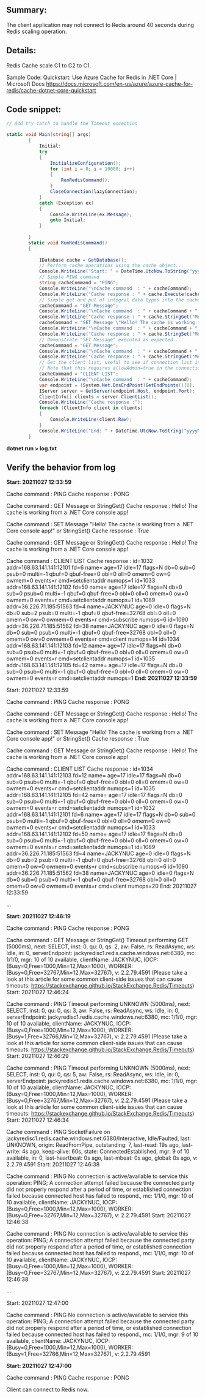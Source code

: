 ## Summary:

The client application may not connect to Redis around 40 seconds during Redis scaling operation.

## Details:

Redis Cache scale C1 to C2 to C1.

Sample Code: Quickstart: Use Azure Cache for Redis in .NET Core | Microsoft Docs
https://docs.microsoft.com/en-us/azure/azure-cache-for-redis/cache-dotnet-core-quickstart

## Code snippet:

``` C#
// Add try catch to handle the Timeout exception

static void Main(string[] args)
        {
            Initial:
            try
            {
                InitializeConfiguration();
                for (int i = 0; i < 10000; i++)
                {
                    RunRedisCommand();
                }
                CloseConnection(lazyConnection);           
            }
            catch (Exception ex)
            {
                Console.WriteLine(ex.Message);
                goto Initial;
            }            
            
        }
        static void RunRedisCommand()
        {
            
            IDatabase cache = GetDatabase();
            // Perform cache operations using the cache object...
            Console.WriteLine("Start: " + DateTime.UtcNow.ToString("yyyyMMdd HH:mm:ss"));
            // Simple PING command
            string cacheCommand = "PING";
            Console.WriteLine("\nCache command  : " + cacheCommand);
            Console.WriteLine("Cache response : " + cache.Execute(cacheCommand).ToString());
            // Simple get and put of integral data types into the cache
            cacheCommand = "GET Message";
            Console.WriteLine("\nCache command  : " + cacheCommand + " or StringGet()");
            Console.WriteLine("Cache response : " + cache.StringGet("Message").ToString());
            cacheCommand = "SET Message \"Hello! The cache is working from a .NET Core console app!\"";
            Console.WriteLine("\nCache command  : " + cacheCommand + " or StringSet()");
            Console.WriteLine("Cache response : " + cache.StringSet("Message", "Hello! The cache is working from a .NET Core console app!").ToString());
            // Demonstrate "SET Message" executed as expected...
            cacheCommand = "GET Message";
            Console.WriteLine("\nCache command  : " + cacheCommand + " or StringGet()");
            Console.WriteLine("Cache response : " + cache.StringGet("Message").ToString());
            // Get the client list, useful to see if connection list is growing...
            // Note that this requires allowAdmin=true in the connection string
            cacheCommand = "CLIENT LIST";
            Console.WriteLine("\nCache command  : " + cacheCommand);
            var endpoint = (System.Net.DnsEndPoint)GetEndPoints()[0];
            IServer server = GetServer(endpoint.Host, endpoint.Port);
            ClientInfo[] clients = server.ClientList();
            Console.WriteLine("Cache response :");
            foreach (ClientInfo client in clients)
            {
                Console.WriteLine(client.Raw);
            }
            Console.WriteLine("End: " + DateTime.UtcNow.ToString("yyyyMMdd HH:mm:ss"));
        }
```


**dotnet run > log.txt**

## Verify the behavior from log

**Start: 20211027 12:33:59**

Cache command  : PING
Cache response : PONG

Cache command  : GET Message or StringGet()
Cache response : Hello! The cache is working from a .NET Core console app!

Cache command  : SET Message "Hello! The cache is working from a .NET Core console app!" or StringSet()
Cache response : True

Cache command  : GET Message or StringGet()
Cache response : Hello! The cache is working from a .NET Core console app!

Cache command  : CLIENT LIST
Cache response :
id=1032 addr=168.63.141.141:12101 fd=6 name= age=17 idle=17 flags=N db=0 sub=0 psub=0 multi=-1 qbuf=0 qbuf-free=0 obl=0 oll=0 omem=0 ow=0 owmem=0 events=r cmd=setclientaddr numops=1
id=1033 addr=168.63.141.141:12102 fd=50 name= age=17 idle=17 flags=N db=0 sub=0 psub=0 multi=-1 qbuf=0 qbuf-free=0 obl=0 oll=0 omem=0 ow=0 owmem=0 events=r cmd=setclientaddr numops=1
id=1089 addr=36.226.71.185:51563 fd=4 name=JACKYNUC age=0 idle=0 flags=N db=0 sub=2 psub=0 multi=-1 qbuf=0 qbuf-free=32768 obl=0 oll=0 omem=0 ow=0 owmem=0 events=r cmd=subscribe numops=6
id=1090 addr=36.226.71.185:51562 fd=38 name=JACKYNUC age=0 idle=0 flags=N db=0 sub=0 psub=0 multi=-1 qbuf=0 qbuf-free=32768 obl=0 oll=0 omem=0 ow=0 owmem=0 events=r cmd=client numops=14
id=1034 addr=168.63.141.141:12103 fd=12 name= age=17 idle=17 flags=N db=0 sub=0 psub=0 multi=-1 qbuf=0 qbuf-free=0 obl=0 oll=0 omem=0 ow=0 owmem=0 events=r cmd=setclientaddr numops=1
id=1035 addr=168.63.141.141:12105 fd=42 name= age=17 idle=17 flags=N db=0 sub=0 psub=0 multi=-1 qbuf=0 qbuf-free=0 obl=0 oll=0 omem=0 ow=0 owmem=0 events=r cmd=setclientaddr numops=1
**End: 20211027 12:33:59**

Start: 20211027 12:33:59

Cache command  : PING
Cache response : PONG

Cache command  : GET Message or StringGet()
Cache response : Hello! The cache is working from a .NET Core console app!

Cache command  : SET Message "Hello! The cache is working from a .NET Core console app!" or StringSet()
Cache response : True

Cache command  : GET Message or StringGet()
Cache response : Hello! The cache is working from a .NET Core console app!

Cache command  : CLIENT LIST
Cache response :
id=1034 addr=168.63.141.141:12103 fd=12 name= age=17 idle=17 flags=N db=0 sub=0 psub=0 multi=-1 qbuf=0 qbuf-free=0 obl=0 oll=0 omem=0 ow=0 owmem=0 events=r cmd=setclientaddr numops=1
id=1035 addr=168.63.141.141:12105 fd=42 name= age=17 idle=17 flags=N db=0 sub=0 psub=0 multi=-1 qbuf=0 qbuf-free=0 obl=0 oll=0 omem=0 ow=0 owmem=0 events=r cmd=setclientaddr numops=1
id=1032 addr=168.63.141.141:12101 fd=6 name= age=17 idle=17 flags=N db=0 sub=0 psub=0 multi=-1 qbuf=0 qbuf-free=0 obl=0 oll=0 omem=0 ow=0 owmem=0 events=r cmd=setclientaddr numops=1
id=1033 addr=168.63.141.141:12102 fd=50 name= age=17 idle=17 flags=N db=0 sub=0 psub=0 multi=-1 qbuf=0 qbuf-free=0 obl=0 oll=0 omem=0 ow=0 owmem=0 events=r cmd=setclientaddr numops=1
id=1089 addr=36.226.71.185:51563 fd=4 name=JACKYNUC age=0 idle=0 flags=N db=0 sub=2 psub=0 multi=-1 qbuf=0 qbuf-free=32768 obl=0 oll=0 omem=0 ow=0 owmem=0 events=r cmd=subscribe numops=6
id=1090 addr=36.226.71.185:51562 fd=38 name=JACKYNUC age=0 idle=0 flags=N db=0 sub=0 psub=0 multi=-1 qbuf=0 qbuf-free=32768 obl=0 oll=0 omem=0 ow=0 owmem=0 events=r cmd=client numops=20
End: 20211027 12:33:59

…

**Start: 20211027 12:46:19**

Cache command  : PING
Cache response : PONG

Cache command  : GET Message or StringGet()
Timeout performing GET (5000ms), next: SELECT, inst: 0, qu: 0, qs: 2, aw: False, rs: ReadAsync, ws: Idle, in: 0, serverEndpoint: jackyredisc1.redis.cache.windows.net:6380, mc: 1/1/0, mgr: 10 of 10 available, clientName: JACKYNUC, IOCP: (Busy=0,Free=1000,Min=12,Max=1000), WORKER: (Busy=0,Free=32767,Min=12,Max=32767), v: 2.2.79.4591 (Please take a look at this article for some common client-side issues that can cause timeouts: https://stackexchange.github.io/StackExchange.Redis/Timeouts)
Start: 20211027 12:46:24

Cache command  : PING
Timeout performing UNKNOWN (5000ms), next: SELECT, inst: 0, qu: 0, qs: 3, aw: False, rs: ReadAsync, ws: Idle, in: 0, serverEndpoint: jackyredisc1.redis.cache.windows.net:6380, mc: 1/1/0, mgr: 10 of 10 available, clientName: JACKYNUC, IOCP: (Busy=0,Free=1000,Min=12,Max=1000), WORKER: (Busy=1,Free=32766,Min=12,Max=32767), v: 2.2.79.4591 (Please take a look at this article for some common client-side issues that can cause timeouts: https://stackexchange.github.io/StackExchange.Redis/Timeouts)
Start: 20211027 12:46:29

Cache command  : PING
Timeout performing UNKNOWN (5000ms), next: SELECT, inst: 0, qu: 0, qs: 5, aw: False, rs: ReadAsync, ws: Idle, in: 0, serverEndpoint: jackyredisc1.redis.cache.windows.net:6380, mc: 1/1/0, mgr: 10 of 10 available, clientName: JACKYNUC, IOCP: (Busy=0,Free=1000,Min=12,Max=1000), WORKER: (Busy=0,Free=32767,Min=12,Max=32767), v: 2.2.79.4591 (Please take a look at this article for some common client-side issues that can cause timeouts: https://stackexchange.github.io/StackExchange.Redis/Timeouts)
Start: 20211027 12:46:34

Cache command  : PING
SocketFailure on jackyredisc1.redis.cache.windows.net:6380/Interactive, Idle/Faulted, last: UNKNOWN, origin: ReadFromPipe, outstanding: 7, last-read: 19s ago, last-write: 4s ago, keep-alive: 60s, state: ConnectedEstablished, mgr: 9 of 10 available, in: 0, last-heartbeat: 0s ago, last-mbeat: 0s ago, global: 0s ago, v: 2.2.79.4591
Start: 20211027 12:46:38

Cache command  : PING
No connection is active/available to service this operation: PING; A connection attempt failed because the connected party did not properly respond after a period of time, or established connection failed because connected host has failed to respond., mc: 1/1/0, mgr: 10 of 10 available, clientName: JACKYNUC, IOCP: (Busy=0,Free=1000,Min=12,Max=1000), WORKER: (Busy=0,Free=32767,Min=12,Max=32767), v: 2.2.79.4591
Start: 20211027 12:46:38

Cache command  : PING
No connection is active/available to service this operation: PING; A connection attempt failed because the connected party did not properly respond after a period of time, or established connection failed because connected host has failed to respond., mc: 1/1/0, mgr: 10 of 10 available, clientName: JACKYNUC, IOCP: (Busy=0,Free=1000,Min=12,Max=1000), WORKER: (Busy=0,Free=32767,Min=12,Max=32767), v: 2.2.79.4591
Start: 20211027 12:46:38


…

Start: 20211027 12:47:00

Cache command  : PING
No connection is active/available to service this operation: PING; A connection attempt failed because the connected party did not properly respond after a period of time, or established connection failed because connected host has failed to respond., mc: 1/1/0, mgr: 9 of 10 available, clientName: JACKYNUC, IOCP: (Busy=0,Free=1000,Min=12,Max=1000), WORKER: (Busy=1,Free=32766,Min=12,Max=32767), v: 2.2.79.4591


**Start: 20211027 12:47:00**

Cache command  : PING
Cache response : PONG

Client can connect to Redis now.

